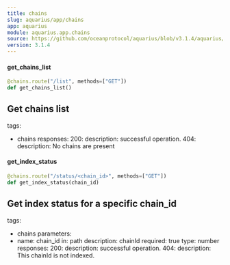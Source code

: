 ```yaml
---
title: chains
slug: aquarius/app/chains
app: aquarius
module: aquarius.app.chains
source: https://github.com/oceanprotocol/aquarius/blob/v3.1.4/aquarius/app/chains.py
version: 3.1.4
---
```

#### get\_chains\_list

```python
@chains.route("/list", methods=["GET"])
def get_chains_list()
```

Get chains list
---
tags:
  - chains
responses:
  200:
    description: successful operation.
  404:
    description: No chains are present

#### get\_index\_status

```python
@chains.route("/status/<chain_id>", methods=["GET"])
def get_index_status(chain_id)
```

Get index status for a specific chain_id
---
tags:
  - chains
parameters:
  - name: chain_id
    in: path
    description: chainId
    required: true
    type: number
responses:
  200:
    description: successful operation.
  404:
    description: This chainId is not indexed.


